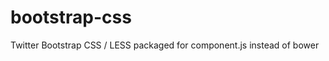 bootstrap-css
=============

Twitter Bootstrap CSS / LESS packaged for component.js instead of bower